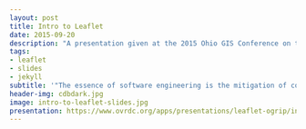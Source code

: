 ```yaml
---
layout: post
title: Intro to Leaflet
date: 2015-09-20
description: "A presentation given at the 2015 Ohio GIS Conference on the Leaflet JavaScript API with several easy to follow examples."
tags:
- leaflet
- slides
- jekyll
subtitle: '"The essence of software engineering is the mitigation of complexity."<br>~ Vladimir Agafonkin'
header-img: cdbdark.jpg
image: intro-to-leaflet-slides.jpg
presentation: https://www.ovrdc.org/apps/presentations/leaflet-ogrip/index.html#/
---
```

